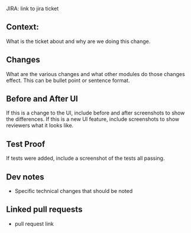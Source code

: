 JIRA: link to jira ticket

## Context:
What is the ticket about and why are we doing this change.

## Changes
What are the various changes and what other modules do those changes effect.
This can be bullet point or sentence format.

## Before and After UI
If this is a change to the UI, include before and after screenshots to show the differences.
If this is a new UI feature, include screenshots to show reviewers what it looks like. 

## Test Proof
If tests were added, include a screenshot of the tests all passing.

## Dev notes
- Specific technical changes that should be noted

## Linked pull requests
- pull request link
